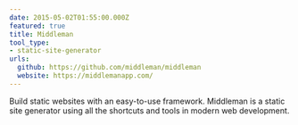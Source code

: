 ```yaml
---
date: 2015-05-02T01:55:00.000Z
featured: true
title: Middleman
tool_type:
- static-site-generator
urls:
  github: https://github.com/middleman/middleman
  website: https://middlemanapp.com/
---
```


Build static websites with an easy-to-use framework. Middleman is a static site generator using all the shortcuts and tools in modern web development.
